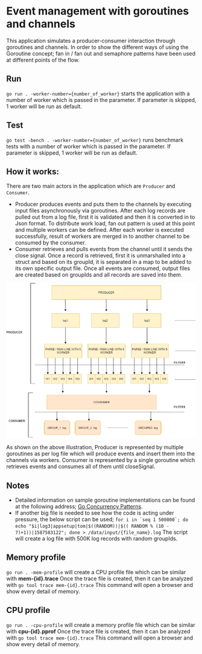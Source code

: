 # Event management with goroutines and channels

This application simulates a producer-consumer interaction through goroutines and channels. In order to show the different ways of using the Goroutine concept; 
fan in / fan out and semaphore patterns have been used at different points of the flow.

## Run

`go run . -worker-number={number_of_worker}` starts the application with a number of worker which is passed in the parameter. If parameter is skipped, 1 worker will be run as default. 

## Test

`go test -bench . -worker-number={number_of_worker}` runs benchmark tests with a number of worker which is passed in the parameter. If parameter is skipped, 1 worker will be run as default.

## How it works:

There are two main actors in the application which are `Producer` and `Consumer`.

* Producer produces events and puts them to the channels by executing input files asynchronously via goroutines. After each log records are pulled out from a log file, 
  first it is validated and then it is converted in to Json format. To distribute work load, fan out pattern is used at this point and multiple workers can be defined. 
  After each worker is executed successfully, result of workers are merged in to another channel to be consumed by the consumer.
* Consumer retrieves and pulls events from the channel until it sends the close signal. Once a record is retrieved, first it is unmarshalled into a struct and based on its groupId, 
  it is separated in a map to be added to its own specific output file. Once all events are consumed, output files are created based on groupIds and all records are saved into them.

![Producer Consumer Flow](flow.png)

As shown on the above illustration, Producer is represented by multiple goroutines as per log file which will produce events and insert them into the channels via workers.
Consumer is represented by a single goroutine which retrieves events and consumes all of them until closeSignal.

## Notes
* Detailed information on sample goroutine implementations can be found at the following address; [Go Concurrency Patterns](https://blog.golang.org/pipelines).
* If another big file is needed to see how the code is acting under pressure, the below script can be used;
``for i in `seq 1 500000`; do echo "$i|log3|appsetup|tom|$((RANDOM))|$(( RANDOM % (10 - 7)+1))|1587583122"; done > /data/input/{file_name}.log``
The script will create a log file with 500K log records with random groupIds.

## Memory profile

`go run . -mem-profile` will create a CPU profile file which can be similar with **mem-{id}.trace** 
Once the trace file is created, then it can be analyzed with `go tool trace mem-{id}.trace` This command will open a browser and show every detail of memory.

## CPU profile

`go run . -cpu-profile` will create a memory profile file which can be similar with **cpu-{id}.pprof**
Once the trace file is created, then it can be analyzed with `go tool trace mem-{id}.trace` This command will open a browser and show every detail of memory.
